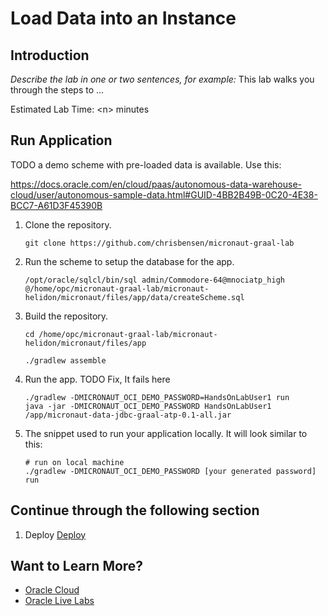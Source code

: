 # Load Data into an Instance

## Introduction

*Describe the lab in one or two sentences, for example:* This lab walks you through the steps to ...

Estimated Lab Time: &lt;n&gt; minutes

## Run Application

TODO a demo scheme with pre-loaded data is available. Use this:

https://docs.oracle.com/en/cloud/paas/autonomous-data-warehouse-cloud/user/autonomous-sample-data.html#GUID-4BB2B49B-0C20-4E38-BCC7-A61D3F45390B

1. Clone the repository.
   ```TODO Change this to the correct repository but this is where the source lives for now.
   git clone https://github.com/chrisbensen/micronaut-graal-lab
   ```

1. Run the scheme to setup the database for the app.
   ```
   /opt/oracle/sqlcl/bin/sql admin/Commodore-64@mnociatp_high @/home/opc/micronaut-graal-lab/micronaut-helidon/micronaut/files/app/data/createScheme.sql
   ```

1. Build the repository.
   ```
   cd /home/opc/micronaut-graal-lab/micronaut-helidon/micronaut/files/app

   ./gradlew assemble
   ```

1. Run the app.
   TODO Fix, It fails here
   ```
   ./gradlew -DMICRONAUT_OCI_DEMO_PASSWORD=HandsOnLabUser1 run
   java -jar -DMICRONAUT_OCI_DEMO_PASSWORD HandsOnLabUser1 /app/micronaut-data-jdbc-graal-atp-0.1-all.jar
   ```
   
1. The snippet used to run your application locally. It will look similar to this:

   ```shell script
   # run on local machine
   ./gradlew -DMICRONAUT_OCI_DEMO_PASSWORD [your generated password] run
   ```

## Continue through the following section

1. Deploy [Deploy](deploy.md)

## Want to Learn More?

* [Oracle Cloud](http://www.oracle.com/cloud/free)
* [Oracle Live Labs](https://oracle.github.io/learning-library/developer-library/)
